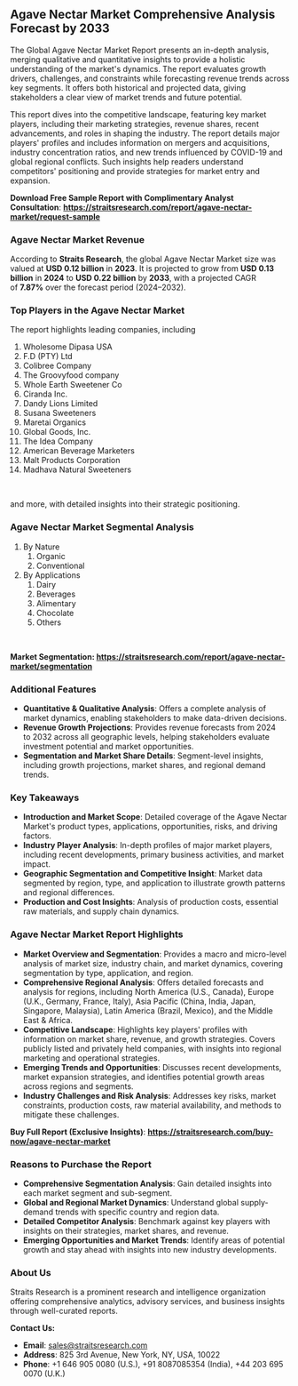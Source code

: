 <h2>Agave Nectar Market Comprehensive Analysis Forecast by&nbsp;2033</h2>
<p>The Global Agave Nectar Market Report presents an in-depth analysis, merging qualitative and quantitative insights to provide a holistic understanding of the market's dynamics. The report evaluates growth drivers, challenges, and constraints while forecasting revenue trends across key segments. It offers both historical and projected data, giving stakeholders a clear view of market trends and future potential.</p>
<p>This report dives into the competitive landscape, featuring key market players, including their marketing strategies, revenue shares, recent advancements, and roles in shaping the industry. The report details major players' profiles and includes information on mergers and acquisitions, industry concentration ratios, and new trends influenced by COVID-19 and global regional conflicts. Such insights help readers understand competitors' positioning and provide strategies for market entry and expansion.</p>
<p><strong>Download Free Sample Report with&nbsp;Complimentary Analyst Consultation</strong>:&nbsp;<strong><a href="https://straitsresearch.com/report/agave-nectar-market/request-sample">https://straitsresearch.com/report/agave-nectar-market/request-sample</a></strong></p>
<h3>Agave Nectar Market Revenue</h3>
<p>According to&nbsp;<strong>Straits Research</strong>, the global Agave Nectar Market size was valued at&nbsp;<strong>USD 0.12 billion</strong>&nbsp;in&nbsp;<strong>2023</strong>. It is projected&nbsp;to grow from&nbsp;<strong>USD 0.13 billion</strong>&nbsp;in&nbsp;<strong>2024</strong>&nbsp;to&nbsp;<strong>USD 0.22 billion</strong>&nbsp;by&nbsp;<strong>2033</strong>, with a projected CAGR of&nbsp;<strong>7.87%</strong>&nbsp;over the forecast period (2024&ndash;2032).</p>
<h3>Top Players in the Agave Nectar Market</h3>
<p>The report highlights leading companies, including&nbsp;</p>
<ol>
<li>Wholesome Dipasa USA&nbsp;</li>
<li>F.D (PTY) Ltd&nbsp;</li>
<li>Colibree Company&nbsp;</li>
<li>The Groovyfood company&nbsp;</li>
<li>Whole Earth Sweetener Co</li>
<li>Ciranda Inc.&nbsp;</li>
<li>Dandy Lions Limited&nbsp;</li>
<li>Susana Sweeteners&nbsp;</li>
<li>Maretai Organics&nbsp;</li>
<li>Global Goods, Inc.&nbsp;</li>
<li>The Idea Company&nbsp;</li>
<li>American Beverage Marketers&nbsp;</li>
<li>Malt Products Corporation&nbsp;</li>
<li>Madhava Natural Sweeteners</li>
</ol>
<p>&nbsp;</p>
<p>and more, with detailed insights into their strategic positioning.</p>
<h3>Agave Nectar Market Segmental Analysis</h3>
<ol>
<li>By Nature
<ol>
<li>Organic</li>
<li>Conventional</li>
</ol>
</li>
<li>By Applications
<ol>
<li>Dairy</li>
<li>Beverages</li>
<li>Alimentary</li>
<li>Chocolate</li>
<li>Others</li>
</ol>
</li>
</ol>
<p>&nbsp;</p>
<p><strong>Market Segmentation:&nbsp;<a href="https://straitsresearch.com/report/agave-nectar-market/segmentation">https://straitsresearch.com/report/agave-nectar-market/segmentation</a></strong></p>
<h3>Additional Features</h3>
<ul>
<li><strong>Quantitative &amp; Qualitative Analysis</strong>: Offers a complete analysis of market dynamics, enabling stakeholders to make data-driven decisions.</li>
<li><strong>Revenue Growth Projections</strong>: Provides revenue forecasts from&nbsp;2024 to&nbsp;2032 across all geographic levels, helping stakeholders evaluate investment potential and market opportunities.</li>
<li><strong>Segmentation and Market Share Details</strong>: Segment-level insights, including growth projections, market shares, and regional demand trends.</li>
</ul>
<h3>Key Takeaways</h3>
<ul>
<li><strong>Introduction and Market Scope</strong>: Detailed coverage of the Agave Nectar Market's product types, applications, opportunities, risks, and driving factors.</li>
<li><strong>Industry Player Analysis</strong>: In-depth profiles of major market players, including recent developments, primary business activities, and market impact.</li>
<li><strong>Geographic Segmentation and Competitive Insight</strong>: Market data segmented by region, type, and application to illustrate growth patterns and regional differences.</li>
<li><strong>Production and Cost Insights</strong>: Analysis of production costs, essential raw materials, and supply chain dynamics.</li>
</ul>
<h3>Agave Nectar Market Report Highlights</h3>
<ul>
<li><strong>Market Overview and Segmentation</strong>: Provides a macro and micro-level analysis of market size, industry chain, and market dynamics, covering segmentation by type, application, and region.</li>
<li><strong>Comprehensive Regional Analysis</strong>: Offers detailed forecasts and analysis for regions, including North America (U.S., Canada), Europe (U.K., Germany, France, Italy), Asia Pacific (China, India, Japan, Singapore, Malaysia), Latin America (Brazil, Mexico), and the Middle East &amp; Africa.</li>
<li><strong>Competitive Landscape</strong>: Highlights key players' profiles with information on market share, revenue, and growth strategies. Covers publicly listed and privately held companies, with insights into regional marketing and operational strategies.</li>
<li><strong>Emerging Trends and Opportunities</strong>: Discusses recent developments, market expansion strategies, and identifies potential growth areas across regions and segments.</li>
<li><strong>Industry Challenges and Risk Analysis</strong>: Addresses key risks, market constraints, production costs, raw material availability, and methods to mitigate these challenges.</li>
</ul>
<p><strong>Buy Full Report (Exclusive Insights)</strong>:&nbsp;<strong><a href="https://straitsresearch.com/buy-now/agave-nectar-market">https://straitsresearch.com/buy-now/agave-nectar-market</a></strong></p>
<h3>Reasons to Purchase the Report</h3>
<ul>
<li><strong>Comprehensive Segmentation Analysis</strong>: Gain detailed insights into each market segment and sub-segment.</li>
<li><strong>Global and Regional Market Dynamics</strong>: Understand global supply-demand trends with specific country and region data.</li>
<li><strong>Detailed Competitor Analysis</strong>: Benchmark against key players with insights on their strategies, market shares, and revenue.</li>
<li><strong>Emerging Opportunities and Market Trends</strong>: Identify areas of potential growth and stay ahead with insights into new industry developments.</li>
</ul>
<h3>About Us</h3>
<p>Straits Research is a prominent research and intelligence organization offering comprehensive analytics, advisory services, and business insights through well-curated reports.</p>
<p><strong>Contact Us:</strong></p>
<ul>
<li><strong>Email</strong>: <a href="mailto:sales@straitsresearch.com">sales@straitsresearch.com</a></li>
<li><strong>Address</strong>: 825 3rd Avenue, New York, NY, USA, 10022</li>
<li><strong>Phone</strong>: +1 646 905 0080 (U.S.), +91 8087085354 (India), +44 203 695 0070 (U.K.)</li>
</ul>
